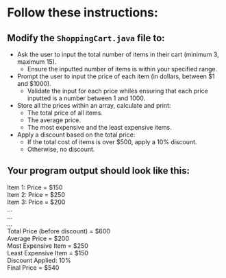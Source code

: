 # Follow these instructions:

## Modify the `ShoppingCart.java` file to:

-  Ask the user to input the total number of items in their cart (minimum 3, maximum 15).
   -  Ensure the inputted number of items is within your specified range.
-  Prompt the user to input the price of each item (in dollars, between $1 and $1000).
   -  Validate the input for each price whiles ensuring that each price inputted is a number between 1 and 1000.
-  Store all the prices within an array, calculate and print:
   -  The total price of all items.
   -  The average price.
   -  The most expensive and the least expensive items.
-  Apply a discount based on the total price:
   -  If the total cost of items is over $500, apply a 10% discount.
   -  Otherwise, no discount.

## Your program output should look like this:

Item 1: Price = $150  
Item 2: Price = $250  
Item 3: Price = $200  
...  
...  
...  
Total Price (before discount) = $600  
Average Price = $200  
Most Expensive Item = $250  
Least Expensive Item = $150  
Discount Applied: 10%  
Final Price = $540
